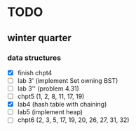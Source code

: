 # TODO

## winter quarter

### data structures

- [x] finish chpt4
- [ ] lab 3' (implement Set owning BST)
- [ ] lab 3'' (problem 4.31)
- [ ] chpt5 (1, 2, 8, 11, 17, 19)
- [x] lab4 (hash table with chaining)
- [ ] lab5 (implement heap)
- [ ] chpt6 (2, 3, 5, 17, 19, 20, 26, 27, 31, 32)